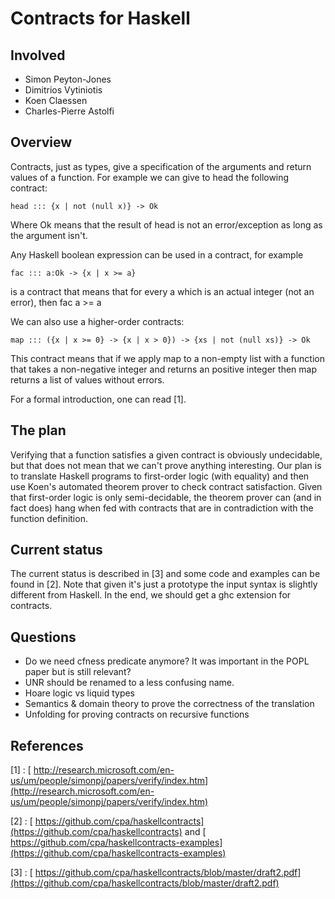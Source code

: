 # Contracts for Haskell


## Involved


- Simon Peyton-Jones
- Dimitrios Vytiniotis
- Koen Claessen
- Charles-Pierre Astolfi

## Overview



Contracts, just as types, give a specification of the arguments and return values of a function. For example we can give to head the following contract:


```wiki
head ::: {x | not (null x)} -> Ok
```


Where Ok means that the result of head is not an error/exception as long as the argument isn't.



Any Haskell boolean expression can be used in a contract, for example


```wiki
fac ::: a:Ok -> {x | x >= a}
```


is a contract that means that for every a which is an actual integer (not an error), then fac a \>= a



We can also use a higher-order contracts:


```wiki
map ::: ({x | x >= 0} -> {x | x > 0}) -> {xs | not (null xs)} -> Ok
```


This contract means that if we apply map to a non-empty list with a function that takes a non-negative integer and returns an positive integer then map returns a list of values without errors.



For a formal introduction, one can read \[1\].


## The plan



Verifying that a function satisfies a given contract is obviously undecidable, but that does not mean that we can't prove anything interesting. Our plan is to translate Haskell programs to first-order logic (with equality) and then use Koen's automated theorem prover to check contract satisfaction. Given that first-order logic is only semi-decidable, the theorem prover can (and in fact does) hang when fed with contracts that are in contradiction with the function definition.


## Current status



The current status is described in \[3\] and some code and examples can be found in \[2\]. Note that given it's just a prototype the input syntax is slightly different from Haskell. In the end, we should get a ghc extension for contracts.


## Questions


- Do we need cfness predicate anymore? It was important in the POPL paper but is still relevant?
- UNR should be renamed to a less confusing name.
- Hoare logic vs liquid types
- Semantics & domain theory to prove the correctness of the translation
- Unfolding for proving contracts on recursive functions

## References



\[1\] : [
http://research.microsoft.com/en-us/um/people/simonpj/papers/verify/index.htm](http://research.microsoft.com/en-us/um/people/simonpj/papers/verify/index.htm) 

\[2\] : [
https://github.com/cpa/haskellcontracts](https://github.com/cpa/haskellcontracts) and [
https://github.com/cpa/haskellcontracts-examples](https://github.com/cpa/haskellcontracts-examples) 

\[3\] : [
https://github.com/cpa/haskellcontracts/blob/master/draft2.pdf](https://github.com/cpa/haskellcontracts/blob/master/draft2.pdf)


